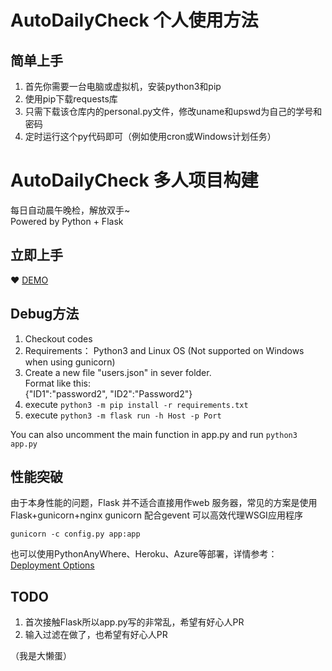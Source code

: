 # AutoDailyCheck 个人使用方法

## 简单上手

1. 首先你需要一台电脑或虚拟机，安装python3和pip
2. 使用pip下载requests库
3. 只需下载该仓库内的personal.py文件，修改uname和upswd为自己的学号和密码
4. 定时运行这个py代码即可（例如使用cron或Windows计划任务）






# AutoDailyCheck 多人项目构建
每日自动晨午晚检，解放双手~  
Powered by Python + Flask

## 立即上手
❤ [DEMO](https://soowin.me)

## Debug方法
1. Checkout codes
2. Requirements： Python3 and Linux OS (Not supported on Windows when using gunicorn)
0. Create a new file "users.json" in sever folder.  
Format like this:  
 {"ID1":"password2", "ID2":"Password2"}
3. execute ```python3 -m pip install -r requirements.txt```
4. execute ```python3 -m flask run -h Host -p Port```

You can also uncomment the main function in app.py and run
```python3 app.py```


## 性能突破
由于本身性能的问题，Flask 并不适合直接用作web 服务器，常见的方案是使用Flask+gunicorn+nginx
gunicorn 配合gevent 可以高效代理WSGI应用程序
```shell script
gunicorn -c config.py app:app
```
也可以使用PythonAnyWhere、Heroku、Azure等部署，详情参考：[Deployment Options](https://flask.palletsprojects.com/en/1.1.x/deploying/)

## TODO
1. 首次接触Flask所以app.py写的非常乱，希望有好心人PR
2. 输入过滤在做了，也希望有好心人PR

（我是大懒蛋）